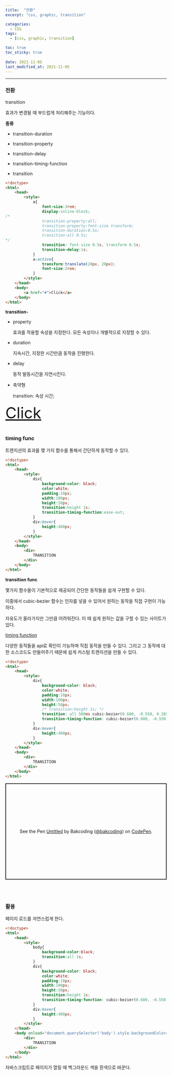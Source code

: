 ```yaml
---
title:  "전환"
excerpt: "css, graphic, transition"

categories:
  - CSS
tags:
  - [css, graphic, transition]

toc: true
toc_sticky: true
 
date: 2021-11-05 
last_modified_at: 2021-11-05
---  
```


***

### 전환

transition 

효과가 변경될 때 부드럽게 처리해주는 기능이다.  

**종류**  

* transition-duration

* transition-property

* transition-delay

* transition-timing-function

* transition

```html
<!doctype>
<html>
    <head>
        <style>
            a{
                font-size:3rem;
                display:inline-block;
/*
                transition-property:all;
                transition-property:font-size transform;
                transition-duration:0.5s;
                transition:all 0.5s;
*/
                transition: font-size 0.5s, transform 0.5s;
                transition-delay:1s;
            }
            a:active{
                transform:translate(20px, 20px);
                font-size:2rem;
            }
        </style>
    </head>
    <body>
        <a href="#">Click</a>
    </body>
</html>
```

**transition-**  

* property

  효과를 적용할 속성을 지정한다. 모든 속성이나 개별적으로 지정할 수 있다.  

* duration

  지속시간, 지정한 시간만큼 동작을 진행한다.  

* delay

  동작 발동시간을 지연시킨다.  

* 축약형  

  transition: 속성 시간;


<head>
    <style>
        .transition{
            font-size:3rem;
            display:inline-block;
            transition: font-size 0.5s, transform 0.5s;
            transition-delay:1s;
        }
        .transition:active{
            transform:translate(20px, 20px);
            font-size:2rem;
        }
    </style>
</head>
<body>
    <a class="transition"href="#">Click</a>
</body><br>

<br>

### timing func

트랜지션의 효과를 몇 가지 함수를 통해서 간단하게 동작할 수 있다.  

```html
<!doctype>
<html>
    <head>
        <style>
            div{
                background-color: black;
                color:white;
                padding:10px;
                width:100px;
                height:50px;
                transition:height 1s;
                transition-timing-function:ease-out;
            }
            div:hover{
                height:400px;
            }
        </style>
    </head>
    <body>
        <div>
            TRANSITION
        </div>
    </body>
</html>
```

**transition func**  

몇가지 함수들이 기본적으로 제공되어 간단한 동작들을 쉽게 구현할 수 있다. 

이중에서 cubic-bezier 함수는 인자를 넣을 수 있어서 원하는 동작을 직접 구현이 가능하다. 

자유도가 올라가지만 그만큼 어려워진다. 이 때 쉽게 원하는 값을 구할 수 있는 사이트가 있다.  

<a href="https://matthewlein.com/tools/ceaser">timing function</a>
 
다양한 동작들을 api로 확인이 가능하며 직접 동작을 만들 수 있다. 그리고 그 동작에 대한 소스코드도 만들어주기 때문에 쉽게 커스텀 트랜지션을 만들 수 있다.  

```html
<!doctype>
<html>
    <head>
        <style>
            div{
                background-color: black;
                color:white;
                padding:10px;
                width:100px;
                height:50px;
                /* transition:height 1s; */
                transition: all 500ms cubic-bezier(0.680, -0.550, 0.265, 1.550); /* easeInOutBack */
                transition-timing-function: cubic-bezier(0.680, -0.550, 0.265, 1.550); /* easeInOutBack */
            }
            div:hover{
                height:400px;
            }
        </style>
    </head>
    <body>
        <div>
            TRANSITION
        </div>
    </body>
</html>
```

<p class="codepen" data-height="300" data-default-tab="html,result" data-slug-hash="PoKQyEP" data-user="bakcoding" style="height: 300px; box-sizing: border-box; display: flex; align-items: center; justify-content: center; border: 2px solid; margin: 1em 0; padding: 1em;">
  <span>See the Pen <a href="https://codepen.io/bakcoding/pen/PoKQyEP">
  Untitled</a> by Bakcoding (<a href="https://codepen.io/bakcoding">@bakcoding</a>)
  on <a href="https://codepen.io">CodePen</a>.</span>
</p>
<script async src="https://cpwebassets.codepen.io/assets/embed/ei.js"></script><br>


<br>

### 활용

페이지 로드를 자연스럽게 한다.  

```html
<!doctype>
<html>
    <head>
        <style>
            body{
                background-color:black;
                transition:all 1s;
            }
            div{
                background-color: black;
                color:white;
                padding:10px;
                width:100px;
                height:50px;
                transition:height 1s;
                transition-timing-function: cubic-bezier(0.680, -0.550, 0.265, 1.550); /* easeInOutBack */
            }
            div:hover{
                height:400px;
            }
        </style>
    </head>
    <body onload="document.querySelector('body').style.backgroundColor='white'">
        <div>
            TRANSITION
        </div>
    </body>
</html>
```

자바스크립트로 페이지가 열릴 때 백그라운드 색을 흰색으로 바꾼다.  

